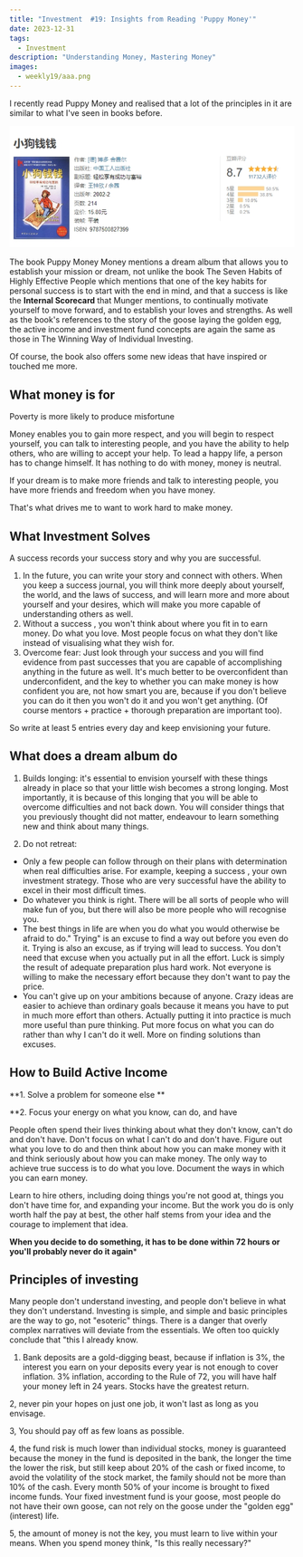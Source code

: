 ```yaml
---
title: "Investment  #19: Insights from Reading 'Puppy Money'"
date: 2023-12-31
tags:
  - Investment 
description: "Understanding Money, Mastering Money"
images:
  - weekly19/aaa.png
---
```




I recently read Puppy Money and realised that a lot of the principles in it are similar to what I've seen in books before.

![](aaa.png)

The book Puppy Money Money mentions a dream album that allows you to establish your mission or dream, not unlike the book The Seven Habits of Highly Effective People which mentions that one of the key habits for personal success is to start with the end in mind, and that a success  is like the **Internal Scorecard** that Munger mentions, to continually motivate yourself to move forward, and to establish your loves and strengths. As well as the book's references to the story of the goose laying the golden egg, the active income and investment fund concepts are again the same as those in The Winning Way of Individual Investing.

Of course, the book also offers some new ideas that have inspired or touched me more.

## What money is for

Poverty is more likely to produce misfortune

Money enables you to gain more respect, and you will begin to respect yourself, you can talk to interesting people, and you have the ability to help others, who are willing to accept your help. To lead a happy life, a person has to change himself. It has nothing to do with money, money is neutral.

If your dream is to make more friends and talk to interesting people, you have more friends and freedom when you have money. 

That's what drives me to want to work hard to make money.

## What Investment  Solves

A success  records your success story and why you are successful.

1. In the future, you can write your story and connect with others. When you keep a success journal, you will think more deeply about yourself, the world, and the laws of success, and will learn more and more about yourself and your desires, which will make you more capable of understanding others as well.  
2. Without a success , you won't think about where you fit in to earn money. Do what you love. Most people focus on what they don't like instead of visualising what they wish for.  
3. Overcome fear: Just look through your success  and you will find evidence from past successes that you are capable of accomplishing anything in the future as well. It's much better to be overconfident than underconfident, and the key to whether you can make money is how confident you are, not how smart you are, because if you don't believe you can do it then you won't do it and you won't get anything. (Of course mentors + practice + thorough preparation are important too).  


So write at least 5 entries every day and keep envisioning your future.


## What does a dream album do

1. Builds longing: it's essential to envision yourself with these things already in place so that your little wish becomes a strong longing. Most importantly, it is because of this longing that you will be able to overcome difficulties and not back down. You will consider things that you previously thought did not matter, endeavour to learn something new and think about many things.

2. Do not retreat:
  - Only a few people can follow through on their plans with determination when real difficulties arise. For example, keeping a success , your own investment strategy. Those who are very successful have the ability to excel in their most difficult times.
  - Do whatever you think is right. There will be all sorts of people who will make fun of you, but there will also be more people who will recognise you.
  - The best things in life are when you do what you would otherwise be afraid to do." Trying" is an excuse to find a way out before you even do it. Trying is also an excuse, as if trying will lead to success. You don't need that excuse when you actually put in all the effort. Luck is simply the result of adequate preparation plus hard work. Not everyone is willing to make the necessary effort because they don't want to pay the price.
  - You can't give up on your ambitions because of anyone. Crazy ideas are easier to achieve than ordinary goals because it means you have to put in much more effort than others. Actually putting it into practice is much more useful than pure thinking. Put more focus on what you can do rather than why I can't do it well. More on finding solutions than excuses.

## How to Build Active Income

**1. Solve a problem for someone else **

**2. Focus your energy on what you know, can do, and have

People often spend their lives thinking about what they don't know, can't do and don't have. Don't focus on what I can't do and don't have. Figure out what you love to do and then think about how you can make money with it and think seriously about how you can make money. The only way to achieve true success is to do what you love. Document the ways in which you can earn money.

Learn to hire others, including doing things you're not good at, things you don't have time for, and expanding your income. But the work you do is only worth half the pay at best, the other half stems from your idea and the courage to implement that idea.



**When you decide to do something, it has to be done within 72 hours or you'll probably never do it again***


## Principles of investing

Many people don't understand investing, and people don't believe in what they don't understand. Investing is simple, and simple and basic principles are the way to go, not "esoteric" things. There is a danger that overly complex narratives will deviate from the essentials. We often too quickly conclude that "this I already know.

1. Bank deposits are a gold-digging beast, because if inflation is 3%, the interest you earn on your deposits every year is not enough to cover inflation. 3% inflation, according to the Rule of 72, you will have half your money left in 24 years. Stocks have the greatest return.

2, never pin your hopes on just one job, it won't last as long as you envisage.

3, You should pay off as few loans as possible.

4, the fund risk is much lower than individual stocks, money is guaranteed because the money in the fund is deposited in the bank, the longer the time the lower the risk, but still keep about 20% of the cash or fixed income, to avoid the volatility of the stock market, the family should not be more than 10% of the cash. Every month 50% of your income is brought to fixed income funds. Your fixed investment fund is your goose, most people do not have their own goose, can not rely on the goose under the "golden egg" (interest) life.

5, the amount of money is not the key, you must learn to live within your means. When you spend money think, "Is this really necessary?"
